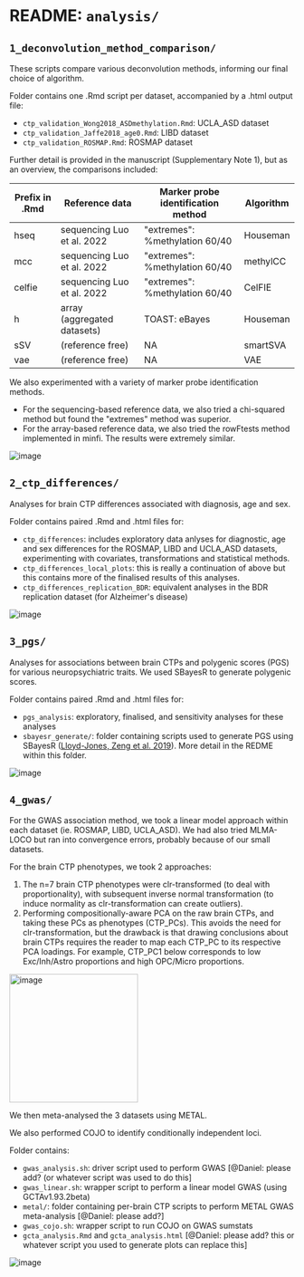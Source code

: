 # README: `analysis/`

## `1_deconvolution_method_comparison/`

These scripts compare various deconvolution methods, informing our final choice of algorithm.

Folder contains one .Rmd script per dataset, accompanied by a .html output file:

- `ctp_validation_Wong2018_ASDmethylation.Rmd`: UCLA_ASD dataset
- `ctp_validation_Jaffe2018_age0.Rmd`: LIBD dataset
- `ctp_validation_ROSMAP.Rmd`: ROSMAP dataset

Further detail is provided in the manuscript (Supplementary Note 1), but as an overview, the comparisons included:

| Prefix in .Rmd| Reference data   | Marker probe identification method   | Algorithm         |
|---------------|------------------|---------------------|-------------------|
| hseq          | sequencing Luo et al. 2022  | "extremes": %methylation 60/40  | Houseman          |
| mcc           | sequencing Luo et al. 2022  | "extremes": %methylation 60/40  | methylCC          |
| celfie        | sequencing Luo et al. 2022  | "extremes": %methylation 60/40  | CelFIE            |
| h             | array (aggregated datasets) | TOAST: eBayes          | Houseman          |
| sSV           | (reference free) | NA                    | smartSVA          |
| vae           | (reference free) | NA                    | VAE               |

We also experimented with a variety of marker probe identification methods.

- For the sequencing-based reference data, we also tried a chi-squared method but found the "extremes" method was superior.
- For the array-based reference data, we also tried the rowFtests method implemented in minfi. The results were extremely similar.

![image](https://user-images.githubusercontent.com/19381296/210070664-495c5d78-51c9-464d-aec7-edd513e026f5.png)

## `2_ctp_differences/`

Analyses for brain CTP differences associated with diagnosis, age and sex.

Folder contains paired .Rmd and .html files for:

- `ctp_differences`: includes exploratory data anlyses for diagnostic, age and sex differences for the ROSMAP, LIBD and UCLA_ASD datasets, experimenting with covariates, transformations and statistical methods.
- `ctp_differences_local_plots`: this is really a continuation of above but this contains more of the finalised results of this analyses. 
- `ctp_differences_replication_BDR`: equivalent analyses in the BDR replication dataset (for Alzheimer's disease)

![image](https://user-images.githubusercontent.com/19381296/210070731-11387d2b-2854-4825-a6be-ead83a1d5223.png)

## `3_pgs/`

Analyses for associations between brain CTPs and polygenic scores (PGS) for various neuropsychiatric traits.
We used SBayesR to generate polygenic scores.

Folder contains paired .Rmd and .html files for:

- `pgs_analysis`: exploratory, finalised, and sensitivity analyses for these analyses
- `sbayesr_generate/`: folder containing scripts used to generate PGS using SBayesR ([Lloyd-Jones, Zeng et al. 2019](https://cnsgenomics.com/software/gctb/#Overview)). More detail in the REDME within this folder.

![image](https://user-images.githubusercontent.com/19381296/210070771-f1717dde-f01d-4f5b-a409-9668d528c439.png)

## `4_gwas/`

For the GWAS association method, we took a linear model approach within each dataset (ie. ROSMAP, LIBD, UCLA_ASD). We had also tried MLMA-LOCO but ran into convergence errors, probably because of our small datasets.

For the brain CTP phenotypes, we took 2 approaches:

1. The n=7 brain CTP phenotypes were clr-transformed (to deal with proportionality), with subsequent inverse normal transformation (to induce normality as clr-transformation can create outliers).
2. Performing compositionally-aware PCA on the raw brain CTPs, and taking these PCs as phenotypes (CTP_PCs). This avoids the need for clr-transformation, but the drawback is that drawing conclusions about brain CTPs requires the reader to map each CTP_PC to its respective PCA loadings. For example, CTP_PC1 below corresponds to low Exc/Inh/Astro proportions and high OPC/Micro proportions.

<img width="227" alt="image" src="https://user-images.githubusercontent.com/19381296/210031331-5935b756-42b5-43b6-8f10-824940d3e67c.png">

We then meta-analysed the 3 datasets using METAL.

We also performed COJO to identify conditionally independent loci.

Folder contains:

- `gwas_analysis.sh`: driver script used to perform GWAS [@Daniel: please add? (or whatever script was used to do this]
- `gwas_linear.sh`: wrapper script to perform a linear model GWAS (using GCTAv1.93.2beta)
- `metal/`: folder containing per-brain CTP scripts to perform METAL GWAS meta-analysis [@Daniel: please add?]
- `gwas_cojo.sh`: wrapper script to run COJO on GWAS sumstats
- `gcta_analysis.Rmd` and `gcta_analysis.html` [@Daniel: please add? this or whatever script you used to generate plots can replace this]

![image](https://user-images.githubusercontent.com/19381296/210123731-d71627ea-6dc3-4094-842c-4d4c2ffd5645.png)

